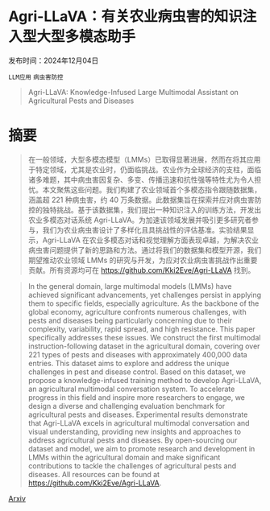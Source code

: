 # Agri-LLaVA：有关农业病虫害的知识注入型大型多模态助手

发布时间：2024年12月04日

`LLM应用` `病虫害防控`

> Agri-LLaVA: Knowledge-Infused Large Multimodal Assistant on Agricultural Pests and Diseases

# 摘要

> 在一般领域，大型多模态模型（LMMs）已取得显著进展，然而在将其应用于特定领域，尤其是农业时，仍面临挑战。农业作为全球经济的支柱，面临诸多难题，其中病虫害因复杂、多变、传播迅速和抗性强等特性尤为令人担忧。本文聚焦这些问题。我们构建了农业领域首个多模态指令跟随数据集，涵盖超 221 种病虫害，约 40 万条数据。此数据集旨在探索并应对病虫害防控的独特挑战。基于该数据集，我们提出一种知识注入的训练方法，开发出农业多模态对话系统 Agri-LLaVA。为加速该领域发展并吸引更多研究者参与，我们为农业病虫害设计了多样化且具挑战性的评估基准。实验结果显示，Agri-LLaVA 在农业多模态对话和视觉理解方面表现卓越，为解决农业病虫害问题提供了新的思路和方法。通过将我们的数据集和模型开源，我们期望推动农业领域 LMMs 的研究与开发，为应对农业病虫害挑战作出重要贡献。所有资源均可在 https://github.com/Kki2Eve/Agri-LLaVA 找到。

> In the general domain, large multimodal models (LMMs) have achieved significant advancements, yet challenges persist in applying them to specific fields, especially agriculture. As the backbone of the global economy, agriculture confronts numerous challenges, with pests and diseases being particularly concerning due to their complexity, variability, rapid spread, and high resistance. This paper specifically addresses these issues. We construct the first multimodal instruction-following dataset in the agricultural domain, covering over 221 types of pests and diseases with approximately 400,000 data entries. This dataset aims to explore and address the unique challenges in pest and disease control. Based on this dataset, we propose a knowledge-infused training method to develop Agri-LLaVA, an agricultural multimodal conversation system. To accelerate progress in this field and inspire more researchers to engage, we design a diverse and challenging evaluation benchmark for agricultural pests and diseases. Experimental results demonstrate that Agri-LLaVA excels in agricultural multimodal conversation and visual understanding, providing new insights and approaches to address agricultural pests and diseases. By open-sourcing our dataset and model, we aim to promote research and development in LMMs within the agricultural domain and make significant contributions to tackle the challenges of agricultural pests and diseases. All resources can be found at https://github.com/Kki2Eve/Agri-LLaVA.

[Arxiv](https://arxiv.org/abs/2412.02158)